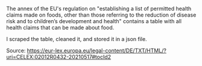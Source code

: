 The annex of the EU's regulation on "establishing a list of permitted health claims made on foods, other than those referring to the reduction of disease risk and to children’s development and health" contains a table with all health claims that can be made about food.

I scraped the table, cleaned it, and stored it in a json file.

Source: https://eur-lex.europa.eu/legal-content/DE/TXT/HTML/?uri=CELEX:02012R0432-20210517#tocId2
